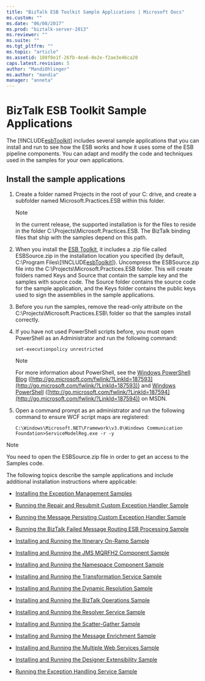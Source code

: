 ```yaml
---
title: "BizTalk ESB Toolkit Sample Applications | Microsoft Docs"
ms.custom: ""
ms.date: "06/08/2017"
ms.prod: "biztalk-server-2013"
ms.reviewer: ""
ms.suite: ""
ms.tgt_pltfrm: ""
ms.topic: "article"
ms.assetid: 188f8e1f-26fb-4ea6-8e2e-f2ae3e46ca20
caps.latest.revision: 5
author: "MandiOhlinger"
ms.author: "mandia"
manager: "anneta"
---
```

# BizTalk ESB Toolkit Sample Applications
The [!INCLUDE[esbToolkit](../includes/esbtoolkit-md.md)] includes several sample applications that you can install and run to see how the ESB works and how it uses some of the ESB pipeline components. You can adapt and modify the code and techniques used in the samples for your own applications.  
  
## Install the sample applications  
  
1.  Create a folder named Projects in the root of your C: drive, and create a subfolder named Microsoft.Practices.ESB within this folder.  
  
    > [!NOTE]
    >  In the current release, the supported installation is for the files to reside in the folder C:\Projects\Microsoft.Practices.ESB. The BizTalk binding files that ship with the samples depend on this path.  
  
2.  When you install the [ESB Toolkit](../install-and-config-guides/install-and-configure-the-microsoft-biztalk-esb-toolkit.md), it includes a .zip file called ESBSource.zip in the installation location you specified (by default, C:\Program Files\\[!INCLUDE[esbToolkit](../includes/esbtoolkit-md.md)]). Uncompress the ESBSource.zip file into the C:\Projects\Microsoft.Practices.ESB folder. This will create folders named Keys and Source that contain the sample key and the samples with source code. The Source folder contains the source code for the sample application, and the Keys folder contains the public keys used to sign the assemblies in the sample applications.  
  
3.  Before you run the samples, remove the read-only attribute on the C:\Projects\Microsoft.Practices.ESB\ folder so that the samples install correctly.  
  
4.  If you have not used PowerShell scripts before, you must open PowerShell as an Administrator and run the following command:  
  
    ```  
    set-executionpolicy unrestricted  
    ```  
  
    > [!NOTE]
    >  For more information about PowerShell, see the [Windows PowerShell Blog](http://go.microsoft.com/fwlink/?LinkId=187593) ([http://go.microsoft.com/fwlink/?LinkId=187593](http://go.microsoft.com/fwlink/?LinkId=187593)) and [Windows PowerShell](http://go.microsoft.com/fwlink/?LinkId=187594) ([http://go.microsoft.com/fwlink/?LinkId=187594](http://go.microsoft.com/fwlink/?LinkId=187594)) on MSDN.  
  
5.  Open a command prompt as an administrator and run the following command to ensure WCF script maps are registered:  
  
    ```  
    C:\Windows\Microsoft.NET\Framework\v3.0\Windows Communication Foundation>ServiceModelReg.exe -r -y  
    ```  
  
> [!NOTE]
>  You need to open the ESBSource.zip file in order to get an access to the Samples code.  
  
 The following topics describe the sample applications and include additional installation instructions where applicable:  
  
-   [Installing the Exception Management Samples](../esb-toolkit/installing-the-exception-management-samples.md)  
  
-   [Running the Repair and Resubmit Custom Exception Handler Sample](../esb-toolkit/running-the-repair-and-resubmit-custom-exception-handler-sample.md)  
  
-   [Running the Message Persisting Custom Exception Handler Sample](../esb-toolkit/running-the-message-persisting-custom-exception-handler-sample.md)  
  
-   [Running the BizTalk Failed Message Routing ESB Processing Sample](../esb-toolkit/running-the-biztalk-failed-message-routing-esb-processing-sample.md)  
  
-   [Installing and Running the Itinerary On-Ramp Sample](../esb-toolkit/installing-and-running-the-itinerary-on-ramp-sample.md)  
  
-   [Installing and Running the JMS MQRFH2 Component Sample](../esb-toolkit/installing-and-running-the-jms-mqrfh2-component-sample.md)  
  
-   [Installing and Running the Namespace Component Sample](../esb-toolkit/installing-and-running-the-namespace-component-sample.md)  
  
-   [Installing and Running the Transformation Service Sample](../esb-toolkit/installing-and-running-the-transformation-service-sample.md)  
  
-   [Installing and Running the Dynamic Resolution Sample](../esb-toolkit/installing-and-running-the-dynamic-resolution-sample.md)  
  
-   [Installing and Running the BizTalk Operations Sample](../esb-toolkit/installing-and-running-the-biztalk-operations-sample.md)  
  
-   [Installing and Running the Resolver Service Sample](../esb-toolkit/installing-and-running-the-resolver-service-sample.md)  
  
-   [Installing and Running the Scatter-Gather Sample](../esb-toolkit/installing-and-running-the-scatter-gather-sample.md)  
  
-   [Installing and Running the Message Enrichment Sample](../esb-toolkit/installing-and-running-the-message-enrichment-sample.md)  
  
-   [Installing and Running the Multiple Web Services Sample](../esb-toolkit/installing-and-running-the-multiple-web-services-sample.md)  
  
-   [Installing and Running the Designer Extensibility Sample](../esb-toolkit/installing-and-running-the-designer-extensibility-sample.md)  
  
-   [Running the Exception Handling Service Sample](../esb-toolkit/running-the-exception-handling-service-sample.md)